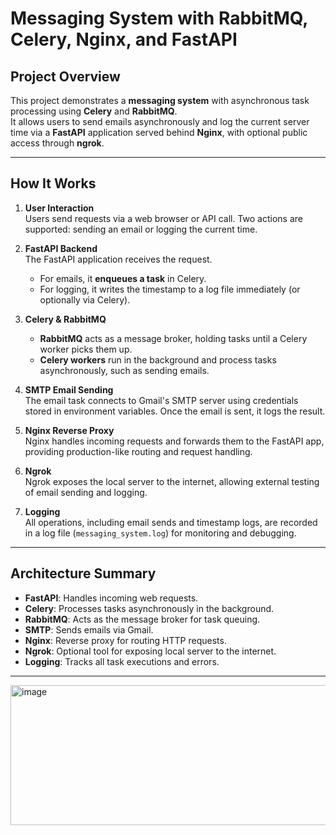 # Messaging System with RabbitMQ, Celery, Nginx, and FastAPI

## Project Overview

This project demonstrates a **messaging system** with asynchronous task processing using **Celery** and **RabbitMQ**.  
It allows users to send emails asynchronously and log the current server time via a **FastAPI** application served behind **Nginx**, with optional public access through **ngrok**.

---

## How It Works

1. **User Interaction**  
   Users send requests via a web browser or API call. Two actions are supported: sending an email or logging the current time.

2. **FastAPI Backend**  
   The FastAPI application receives the request.  
   - For emails, it **enqueues a task** in Celery.  
   - For logging, it writes the timestamp to a log file immediately (or optionally via Celery).  

3. **Celery & RabbitMQ**  
   - **RabbitMQ** acts as a message broker, holding tasks until a Celery worker picks them up.  
   - **Celery workers** run in the background and process tasks asynchronously, such as sending emails.  

4. **SMTP Email Sending**  
   The email task connects to Gmail's SMTP server using credentials stored in environment variables. Once the email is sent, it logs the result.

5. **Nginx Reverse Proxy**  
   Nginx handles incoming requests and forwards them to the FastAPI app, providing production-like routing and request handling.

6. **Ngrok**  
   Ngrok exposes the local server to the internet, allowing external testing of email sending and logging.

7. **Logging**  
   All operations, including email sends and timestamp logs, are recorded in a log file (`messaging_system.log`) for monitoring and debugging.

---

## Architecture Summary

- **FastAPI**: Handles incoming web requests.  
- **Celery**: Processes tasks asynchronously in the background.  
- **RabbitMQ**: Acts as the message broker for task queuing.  
- **SMTP**: Sends emails via Gmail.  
- **Nginx**: Reverse proxy for routing HTTP requests.  
- **Ngrok**: Optional tool for exposing local server to the internet.  
- **Logging**: Tracks all task executions and errors.  
---

<img width="1166" height="224" alt="image" src="https://github.com/user-attachments/assets/3f03b6f3-5031-41ae-a7de-bdf3db8bb940" />
